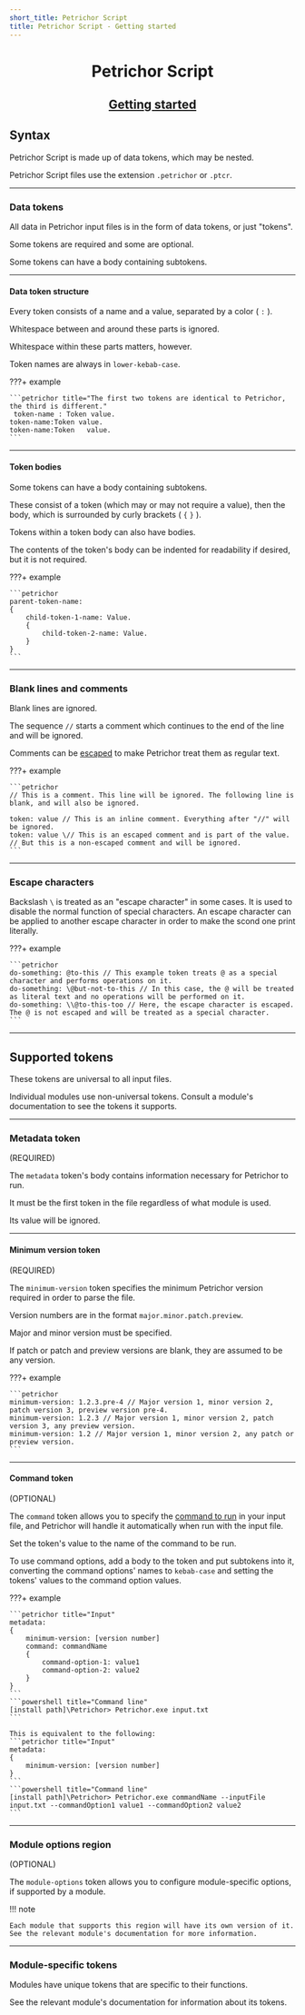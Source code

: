 ```yaml
---
short_title: Petrichor Script
title: Petrichor Script - Getting started
---
```


<h1 align="center">Petrichor Script</h1>
<h2 align="center"><a href="./index.html">Getting started</a></h2>


## Syntax

Petrichor Script is made up of data tokens, which may be nested.

Petrichor Script files use the extension `.petrichor` or `.ptcr`.

---
### Data tokens

All data in Petrichor input files is in the form of data tokens, or just "tokens".

Some tokens are required and some are optional.

Some tokens can have a body containing subtokens.

---
#### Data token structure

Every token consists of a name and a value, separated by a color ( `:` ).

Whitespace between and around these parts is ignored.

Whitespace within these parts matters, however.

Token names are always in `lower-kebab-case`.

???+ example

	```petrichor title="The first two tokens are identical to Petrichor, the third is different."
	 token-name : Token value. 
	token-name:Token value.
	token-name:Token   value.
	```

---
#### Token bodies

Some tokens can have a body containing subtokens.

These consist of a token (which may or may not require a value), then the body, which is surrounded by curly brackets ( `{` `}` ).

Tokens within a token body can also have bodies.

The contents of the token's body can be indented for readability if desired, but it is not required.

???+ example

	```petrichor
	parent-token-name:
	{
		child-token-1-name: Value.
		{
			child-token-2-name: Value.
		}
	}
	```

---
### Blank lines and comments

Blank lines are ignored.

The sequence `//` starts a comment which continues to the end of the line and will be ignored.

Comments can be [escaped](#escape-characters) to make Petrichor treat them as regular text.

???+ example

	```petrichor
	// This is a comment. This line will be ignored. The following line is blank, and will also be ignored.

	token: value // This is an inline comment. Everything after "//" will be ignored.
	token: value \// This is an escaped comment and is part of the value. // But this is a non-escaped comment and will be ignored.
	```

---
### Escape characters

Backslash `\` is treated as an "escape character" in some cases. It is used to disable the normal function of special characters. An escape character can be applied to another escape character in order to make the scond one print literally.

???+ example

	```petrichor
	do-something: @to-this // This example token treats @ as a special character and performs operations on it.
	do-something: \@but-not-to-this // In this case, the @ will be treated as literal text and no operations will be performed on it.
	do-something: \\@to-this-too // Here, the escape character is escaped. The @ is not escaped and will be treated as a special character.
	```

---
## Supported tokens

These tokens are universal to all input files.

Individual modules use non-universal tokens. Consult a module's documentation to see the tokens it supports.

---
### Metadata token

(REQUIRED)

The `metadata` token's body contains information necessary for Petrichor to run.

It must be the first token in the file regardless of what module is used.

Its value will be ignored.

---
#### Minimum version token

(REQUIRED)

The `minimum-version` token specifies the minimum Petrichor version required in order to parse the file.

Version numbers are in the format `major.minor.patch.preview`.

Major and minor version must be specified.

If patch or patch and preview versions are blank, they are assumed to be any version.

???+ example

	```petrichor
	minimum-version: 1.2.3.pre-4 // Major version 1, minor version 2, patch version 3, preview version pre-4.
	minimum-version: 1.2.3 // Major version 1, minor version 2, patch version 3, any preview version.
	minimum-version: 1.2 // Major version 1, minor version 2, any patch or preview version.
	```

---
#### Command token

(OPTIONAL)

The `command` token allows you to specify the [command to run](command-usage.md) in your input file, and Petrichor will handle it automatically when run with the input file.

Set the token's value to the name of the command to be run.

To use command options, add a body to the token and put subtokens into it, converting the command options' names to `kebab-case` and setting the tokens' values to the command option values.

???+ example

	```petrichor title="Input"
	metadata:
	{
		minimum-version: [version number]
		command: commandName
		{
			command-option-1: value1
			command-option-2: value2
		}
	}
	```
	```powershell title="Command line"
	[install path]\Petrichor> Petrichor.exe input.txt
	```

	This is equivalent to the following:
	```petrichor title="Input"
	metadata:
	{
		minimum-version: [version number]
	}
	```
	```powershell title="Command line"
	[install path]\Petrichor> Petrichor.exe commandName --inputFile input.txt --commandOption1 value1 --commandOption2 value2
	```

---
### Module options region

(OPTIONAL)

The `module-options` token allows you to configure module-specific options, if supported by a module.

!!! note

	Each module that supports this region will have its own version of it. See the relevant module's documentation for more information.

---
### Module-specific tokens

Modules have unique tokens that are specific to their functions.

See the relevant module's documentation for information about its tokens.
